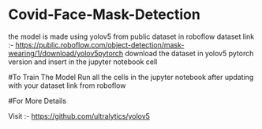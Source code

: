 # Covid-Face-Mask-Detection
the model is made using yolov5 from public dataset in roboflow dataset link :- https://public.roboflow.com/object-detection/mask-wearing/1/download/yolov5pytorch
download the dataset in yolov5 pytorch version and insert in the jupyter notebook cell

#To Train The Model Run all the cells in the jupyter notebook after updating with your dataset link from roboflow

#For More Details

Visit :- https://github.com/ultralytics/yolov5
